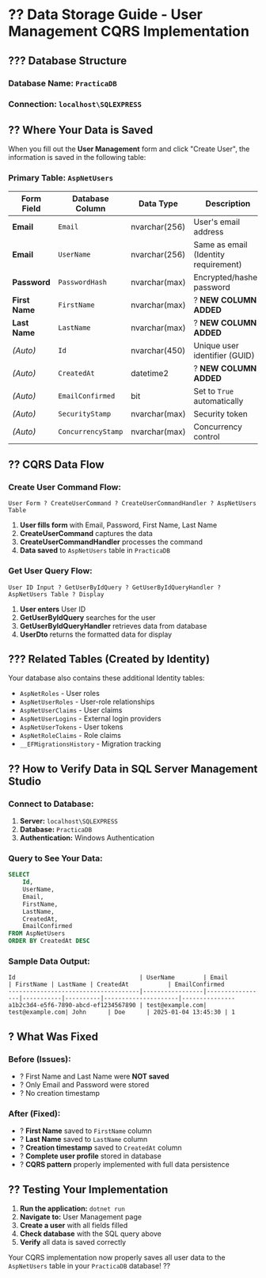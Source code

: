 # ?? Data Storage Guide - User Management CQRS Implementation

## ??? Database Structure

### **Database Name:** `PracticaDB`
### **Connection:** `localhost\SQLEXPRESS`

## ?? Where Your Data is Saved

When you fill out the **User Management** form and click "Create User", the information is saved in the following table:

### **Primary Table: `AspNetUsers`**

| **Form Field** | **Database Column** | **Data Type** | **Description** |
|---|---|---|---|
| **Email** | `Email` | nvarchar(256) | User's email address |
| **Email** | `UserName` | nvarchar(256) | Same as email (Identity requirement) |
| **Password** | `PasswordHash` | nvarchar(max) | Encrypted/hashed password |
| **First Name** | `FirstName` | nvarchar(max) | ? **NEW COLUMN ADDED** |
| **Last Name** | `LastName` | nvarchar(max) | ? **NEW COLUMN ADDED** |
| *(Auto)* | `Id` | nvarchar(450) | Unique user identifier (GUID) |
| *(Auto)* | `CreatedAt` | datetime2 | ? **NEW COLUMN ADDED** |
| *(Auto)* | `EmailConfirmed` | bit | Set to `True` automatically |
| *(Auto)* | `SecurityStamp` | nvarchar(max) | Security token |
| *(Auto)* | `ConcurrencyStamp` | nvarchar(max) | Concurrency control |

## ?? CQRS Data Flow

### **Create User Command Flow:**
```
User Form ? CreateUserCommand ? CreateUserCommandHandler ? AspNetUsers Table
```

1. **User fills form** with Email, Password, First Name, Last Name
2. **CreateUserCommand** captures the data
3. **CreateUserCommandHandler** processes the command
4. **Data saved** to `AspNetUsers` table in `PracticaDB`

### **Get User Query Flow:**
```
User ID Input ? GetUserByIdQuery ? GetUserByIdQueryHandler ? AspNetUsers Table ? Display
```

1. **User enters** User ID
2. **GetUserByIdQuery** searches for the user
3. **GetUserByIdQueryHandler** retrieves data from database
4. **UserDto** returns the formatted data for display

## ??? Related Tables (Created by Identity)

Your database also contains these additional Identity tables:

- `AspNetRoles` - User roles
- `AspNetUserRoles` - User-role relationships
- `AspNetUserClaims` - User claims
- `AspNetUserLogins` - External login providers
- `AspNetUserTokens` - User tokens
- `AspNetRoleClaims` - Role claims
- `__EFMigrationsHistory` - Migration tracking

## ?? How to Verify Data in SQL Server Management Studio

### **Connect to Database:**
1. **Server:** `localhost\SQLEXPRESS`
2. **Database:** `PracticaDB`
3. **Authentication:** Windows Authentication

### **Query to See Your Data:**
```sql
SELECT 
    Id,
    UserName,
    Email,
    FirstName,
    LastName,
    CreatedAt,
    EmailConfirmed
FROM AspNetUsers
ORDER BY CreatedAt DESC
```

### **Sample Data Output:**
```
Id                                   | UserName        | Email           | FirstName | LastName | CreatedAt           | EmailConfirmed
-------------------------------------|-----------------|-----------------|-----------|----------|---------------------|---------------
a1b2c3d4-e5f6-7890-abcd-ef1234567890 | test@example.com| test@example.com| John      | Doe      | 2025-01-04 13:45:30 | 1
```

## ? What Was Fixed

### **Before (Issues):**
- ? First Name and Last Name were **NOT saved**
- ? Only Email and Password were stored
- ? No creation timestamp

### **After (Fixed):**
- ? **First Name** saved to `FirstName` column
- ? **Last Name** saved to `LastName` column  
- ? **Creation timestamp** saved to `CreatedAt` column
- ? **Complete user profile** stored in database
- ? **CQRS pattern** properly implemented with full data persistence

## ?? Testing Your Implementation

1. **Run the application:** `dotnet run`
2. **Navigate to:** User Management page
3. **Create a user** with all fields filled
4. **Check database** with the SQL query above
5. **Verify** all data is saved correctly

Your CQRS implementation now properly saves all user data to the `AspNetUsers` table in your `PracticaDB` database! ??